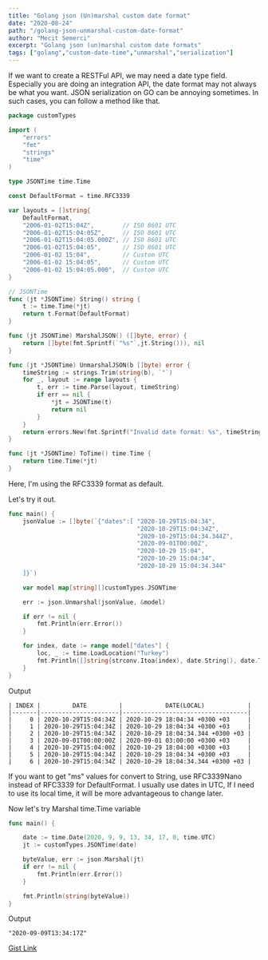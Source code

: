 ```yaml
---
title: "Golang json (Un)marshal custom date format"
date: "2020-08-24"
path: "/golang-json-unmarshal-custom-date-format"
author: "Mecit Semerci"
excerpt: "Golang json (un)marshal custom date formats"
tags: ["golang","custom-date-time","unmarshal","serialization"]
---
```


If we want to create a RESTFul API, we may need a date type field. Especially you are doing an integration API, the date format may not always be what you want. JSON serialization on GO can be annoying sometimes. In such cases, you can follow a method like that.

```go
package customTypes

import (
	"errors"
	"fmt"
	"strings"
	"time"
)

type JSONTime time.Time

const DefaultFormat = time.RFC3339

var layouts = []string{
	DefaultFormat,
	"2006-01-02T15:04Z",        // ISO 8601 UTC
	"2006-01-02T15:04:05Z",     // ISO 8601 UTC
	"2006-01-02T15:04:05.000Z", // ISO 8601 UTC
	"2006-01-02T15:04:05",      // ISO 8601 UTC
	"2006-01-02 15:04",         // Custom UTC
	"2006-01-02 15:04:05",      // Custom UTC
	"2006-01-02 15:04:05.000",  // Custom UTC
}

// JSONTime
func (jt *JSONTime) String() string {
	t := time.Time(*jt)
	return t.Format(DefaultFormat)
}

func (jt JSONTime) MarshalJSON() ([]byte, error) {
	return []byte(fmt.Sprintf(`"%s"`,jt.String())), nil
}

func (jt *JSONTime) UnmarshalJSON(b []byte) error {
	timeString := strings.Trim(string(b), `"`)
	for _, layout := range layouts {
		t, err := time.Parse(layout, timeString)
		if err == nil {
			*jt = JSONTime(t)
			return nil
		}
	}
	return errors.New(fmt.Sprintf("Invalid date format: %s", timeString))
}

func (jt *JSONTime) ToTime() time.Time {
	return time.Time(*jt)
}
```

Here, I'm using the RFC3339 format as default.

 Let's try it out.

```go
func main() {
	jsonValue := []byte(`{"dates":[	"2020-10-29T15:04:34",
                                   	"2020-10-29T15:04:34Z",
									"2020-10-29T15:04:34.344Z",
									"2020-09-01T00:00Z",
									"2020-10-29 15:04",
                                   	"2020-10-29 15:04:34",
									"2020-10-29 15:04:34.344"
	]}`)

	var model map[string][]customTypes.JSONTime

	err := json.Unmarshal(jsonValue, &model)

	if err != nil {
		fmt.Println(err.Error())
	}

	for index, date := range model["dates"] {
		loc, _ := time.LoadLocation("Turkey")
		fmt.Println([]string{strconv.Itoa(index), date.String(), date.ToTime().In(loc).String()})
	}
}
```

Output

```
| INDEX |         DATE         |            DATE(LOCAL)            |
|-------|----------------------|-----------------------------------|
|     0 | 2020-10-29T15:04:34Z | 2020-10-29 18:04:34 +0300 +03     |
|     1 | 2020-10-29T15:04:34Z | 2020-10-29 18:04:34 +0300 +03     |
|     2 | 2020-10-29T15:04:34Z | 2020-10-29 18:04:34.344 +0300 +03 |
|     3 | 2020-09-01T00:00:00Z | 2020-09-01 03:00:00 +0300 +03     |
|     4 | 2020-10-29T15:04:00Z | 2020-10-29 18:04:00 +0300 +03     |
|     5 | 2020-10-29T15:04:34Z | 2020-10-29 18:04:34 +0300 +03     |
|     6 | 2020-10-29T15:04:34Z | 2020-10-29 18:04:34.344 +0300 +03 |

```

If you want to get "ms" values for convert to String, use RFC3339Nano instead of RFC3339 for DefaultFormat. I usually use dates in UTC, If I need to use its local time, it will be more advantageous to change later.

Now let's try Marshal time.Time variable

```go
func main() {

	date := time.Date(2020, 9, 9, 13, 34, 17, 0, time.UTC)
	jt := customTypes.JSONTime(date)

	byteValue, err := json.Marshal(jt)
	if err != nil {
		fmt.Println(err.Error())
	}

	fmt.Println(string(byteValue))
}
```

Output

```
"2020-09-09T13:34:17Z"
```

[Gist Link](https://gist.github.com/mecitsemerci/6517ae38a4355ad44bf695d89c76a242)